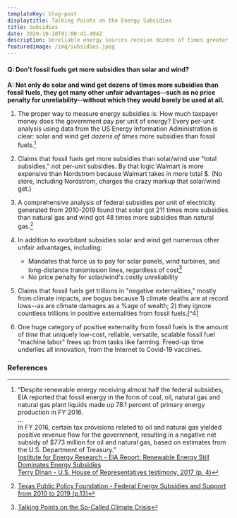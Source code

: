 ```yaml
---
templateKey: blog-post
displaytitle: Talking Points on the Energy Subsidies
title: Subsidies
date: 2020-10-10T01:00:41.494Z
description: Unreliable energy sources receive dozens of times greater subsidies than fossil fuels, in addition to other unfair advantages. Without these, they would hardly be used at all.
featuredimage: /img/subsidies.jpeg
---
```


#### Q: Don't fossil fuels get more subsidies than solar and wind?

**A: Not only do solar and wind get dozens of times more subsidies than fossil fuels, they get many other unfair advantages--such as no price penalty for unreliability--without which they would barely be used at all.**

1. The proper way to measure energy subsidies is: How much taxpayer money does the government pay per unit of energy? Every per-unit analysis using data from the US Energy Information Administration is clear: solar and wind get *dozens of times* more subsidies than fossil fuels.[^1]
2. Claims that fossil fuels get more subsidies than solar/wind use "total subsidies," not per-unit subsidies. By that logic Walmart is more expensive than Nordstrom because Walmart takes in more total $. (No store, including Nordstrom, charges the crazy markup that solar/wind get.)
3. A comprehensive analysis of federal subsidies per unit of electricity generated from 2010-2019 found that solar got 211 times more subsidies than natural gas and wind got 48 times more subsidies than natural gas.[^2]
4. In addition to exorbitant subsidies solar and wind get numerous other unfair advantages, including:

    * Mandates that force us to pay for solar panels, wind turbines, and long-distance transmission lines, regardless of cost[^3]
    * No price penalty for solar/wind's costly unreliability

5. Claims that fossil fuels get trillions in "negative externalities," mostly from climate impacts, are bogus because 1) climate deaths are at record lows--as are climate damages as a %age of wealth; 2) they ignore countless trillions in positive externalities from fossil fuels.[^4]
6. One huge category of positive externality from fossil fuels is the amount of *time* that uniquely low-cost, reliable, versatile, scalable fossil fuel "machine labor" frees up from tasks like farming. Freed-up time underlies all innovation, from the Internet to Covid-19 vaccines.

### References

[^1]:
    “Despite renewable energy receiving almost half the federal subsidies, EIA reported that fossil energy in the form of coal, oil, natural gas and natural gas plant liquids made up 78.1 percent of primary energy production in FY 2016.\
    …\
    In FY 2016, certain tax provisions related to oil and natural gas yielded positive revenue flow for the government, resulting in a negative net subsidy of $773 million for oil and natural gas, based on estimates from the U.S. Department of Treasury.”\
    [Institute for Energy Research - EIA Report: Renewable Energy Still Dominates Energy Subsidies](https://www.instituteforenergyresearch.org/renewable/eia-report-renewable-energy-still-dominates-energy-subsidies/)\
    [Terry Dinan - U.S. House of Representatives testimony, 2017 (p. 4)](https://www.cbo.gov/system/files/115th-congress-2017-2018/reports/52521-energytestimony.pdf)

[^2]: [Texas Public Policy Foundation - Federal Energy Subsidies and Support from 2010 to 2019 (p.13)](https://lifepowered.org/wp-content/uploads/2020/07/2020-04-RR-Bennett-LP-Federal-Energy-Subsidies-2.pdf)

[^2]:
    As an example, the implementation of Renewable Portfolio Standards forces grid operators to use increasing shares of renewable sources, mostly solar and wind by law.\
    [U.S. Energy Information Administration - Renewable energy explained Portfolio standards](https://www.eia.gov/energyexplained/renewable-sources/portfolio-standards.php)

[^3]: [Talking Points on the So-Called Climate Crisis](https://energytalkingpoints.com/climate-crisis/)